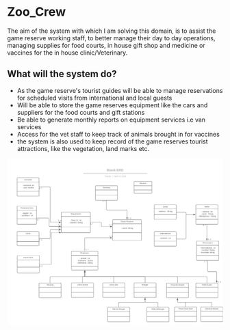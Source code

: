 # Zoo_Crew

The aim of the system with which I am solving this domain, is to assist the game reserve working staff, 
to better manage their day to day operations, managing supplies for food courts, in house gift shop and medicine or vaccines for the in house clinic/Veterinary. 

## What will the system do?

- As the game reserve's tourist guides will be able to manage reservations for scheduled visits from international and local guests
- Will be able to store the game reserves equipment like the cars and suppliers for the food courts and gift stations
- Be able to generate monthly reports on equipment services i.e van services
- Access for the vet staff to keep track of animals brought in for vaccines
- the system is also used to keep record of the game reserves tourist attractions, like the vegetation, land marks etc.

<img src="Game_reserve_ERD.png" />
